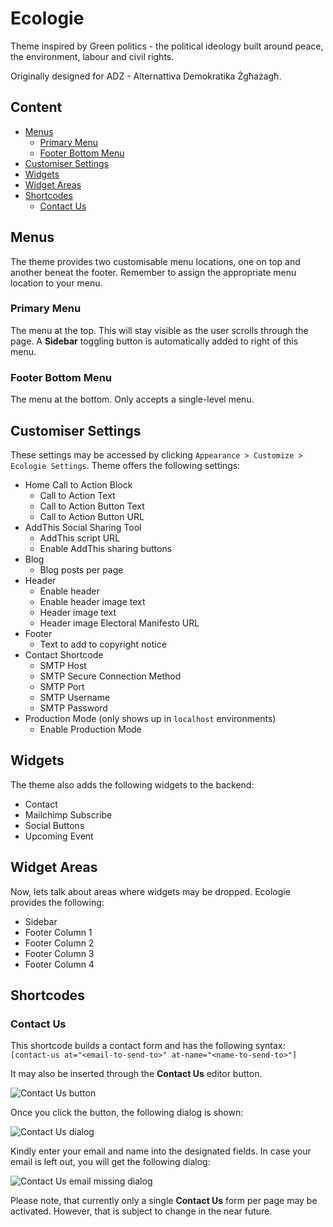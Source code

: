 # Ecologie
Theme inspired by Green politics - the political ideology built around peace, the environment, labour and civil rights.

Originally designed for ADZ - Alternattiva Demokratika Żgħażagħ.

## Content
* [Menus](#menus "Menus")
  - [Primary Menu](#primary-menu "Primary Menu")
  - [Footer Bottom Menu](#footer-bottom-menu "Footer Bottom Menu")
* [Customiser Settings](#customiser-settings "Customiser Settings")
* [Widgets](#widgets "Widgets")
* [Widget Areas](#widget-areas "Widget Areas")
* [Shortcodes](#shortcodes "Shortcodes")
  - [Contact Us](#contact-us "Contact Us")

## Menus
The theme provides two customisable menu locations, one on top and another beneat the footer. Remember to assign the 
appropriate menu location to your menu.

### Primary Menu
The menu at the top. This will stay visible as the user scrolls through the page. A **Sidebar** toggling button is 
automatically added to right of this menu.

### Footer Bottom Menu
The menu at the bottom. Only accepts a single-level menu.

## Customiser Settings
These settings may be accessed by clicking `` Appearance > Customize > Ecologie Settings ``. Theme offers the following 
settings:
* Home Call to Action Block
  - Call to Action Text
  - Call to Action Button Text
  - Call to Action Button URL
* AddThis Social Sharing Tool
  - AddThis script URL
  - Enable AddThis sharing buttons
* Blog
  - Blog posts per page
* Header
  - Enable header
  - Enable header image text
  - Header image text
  - Header image Electoral Manifesto URL
* Footer
  - Text to add to copyright notice
* Contact Shortcode
  - SMTP Host
  - SMTP Secure Connection Method
  - SMTP Port
  - SMTP Username
  - SMTP Password
* Production Mode (only shows up in `` localhost `` environments)
  - Enable Production Mode

## Widgets
The theme also adds the following widgets to the backend:
* Contact
* Mailchimp Subscribe
* Social Buttons
* Upcoming Event

## Widget Areas
Now, lets talk about areas where widgets may be dropped. Ecologie provides the following:
* Sidebar
* Footer Column 1
* Footer Column 2
* Footer Column 3
* Footer Column 4

## Shortcodes
### Contact Us
This shortcode builds a contact form and has the following syntax: 
`` [contact-us at="<email-to-send-to>" at-name="<name-to-send-to>"] ``

It may also be inserted through the **Contact Us** editor button.

![Contact Us button](https://github.com/dannydes/ecologie/raw/master/screenshots/shortcodes/contact-us-btn.png "Contact Us button")

Once you click the button, the following dialog is shown:

![Contact Us dialog](https://github.com/dannydes/ecologie/raw/master/screenshots/shortcodes/contact-us-dialog.png "Contact Us dialog")

Kindly enter your email and name into the designated fields. In case your email is left out, you will get the following dialog:

![Contact Us email missing dialog](https://github.com/dannydes/ecologie/raw/master/screenshots/shortcodes/contact-us-email-missing.png "Contact Us email missing dialog")

Please note, that currently only a single **Contact Us** form per page may be activated. However, that is subject to change in the near future.
